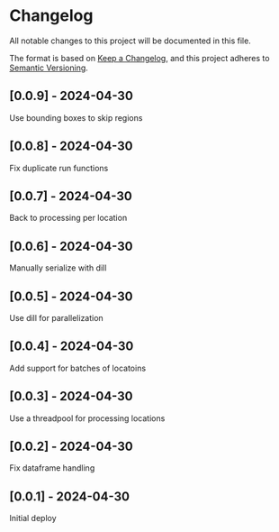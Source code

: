 # Changelog
All notable changes to this project will be documented in this file.

The format is based on [Keep a Changelog](https://keepachangelog.com/en/1.0.0/),
and this project adheres to [Semantic Versioning](https://semver.org/spec/v2.0.0.html).

## [0.0.9] - 2024-04-30
Use bounding boxes to skip regions

## [0.0.8] - 2024-04-30
Fix duplicate run functions

## [0.0.7] - 2024-04-30
Back to processing per location

## [0.0.6] - 2024-04-30
Manually serialize with dill

## [0.0.5] - 2024-04-30
Use dill for parallelization

## [0.0.4] - 2024-04-30
Add support for batches of locatoins

## [0.0.3] - 2024-04-30
Use a threadpool for processing locations

## [0.0.2] - 2024-04-30
Fix dataframe handling

## [0.0.1] - 2024-04-30
Initial deploy
